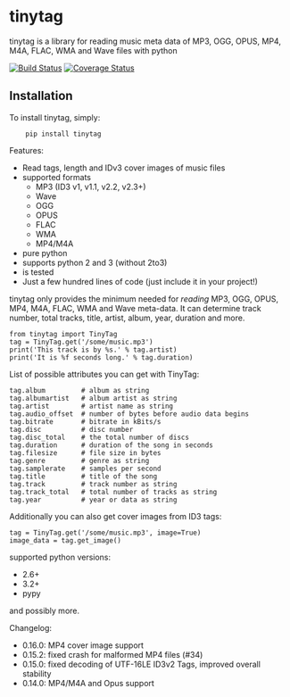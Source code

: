 tinytag 
=======

tinytag is a library for reading music meta data of MP3, OGG, OPUS, MP4, M4A, FLAC, WMA and Wave files with python

[![Build Status](https://travis-ci.org/devsnd/tinytag.png?branch=master)](https://travis-ci.org/devsnd/tinytag)
[![Coverage Status](https://coveralls.io/repos/devsnd/tinytag/badge.png)](https://coveralls.io/r/devsnd/tinytag)

## Installation
To install tinytag, simply:
```shell
	pip install tinytag
```

Features:

  * Read tags, length and IDv3 cover images of music files
  * supported formats
    * MP3 (ID3 v1, v1.1, v2.2, v2.3+)
    * Wave
    * OGG
    * OPUS
    * FLAC
    * WMA
    * MP4/M4A
  * pure python
  * supports python 2 and 3 (without 2to3)
  * is tested 
  * Just a few hundred lines of code (just include it in your project!) 

tinytag only provides the minimum needed for _reading_ MP3, OGG, OPUS, MP4, M4A, FLAC, WMA and Wave meta-data.
It can determine track number, total tracks, title, artist, album, year, duration and more.

    from tinytag import TinyTag
    tag = TinyTag.get('/some/music.mp3')
    print('This track is by %s.' % tag.artist)
    print('It is %f seconds long.' % tag.duration)

List of possible attributes you can get with TinyTag:

    tag.album         # album as string
    tag.albumartist   # album artist as string
    tag.artist        # artist name as string
    tag.audio_offset  # number of bytes before audio data begins
    tag.bitrate       # bitrate in kBits/s
    tag.disc          # disc number
    tag.disc_total    # the total number of discs
    tag.duration      # duration of the song in seconds
    tag.filesize      # file size in bytes
    tag.genre         # genre as string
    tag.samplerate    # samples per second
    tag.title         # title of the song
    tag.track         # track number as string
    tag.track_total   # total number of tracks as string
    tag.year          # year or data as string

Additionally you can also get cover images from ID3 tags:

    tag = TinyTag.get('/some/music.mp3', image=True)
    image_data = tag.get_image()

supported python versions:

 * 2.6+
 * 3.2+
 * pypy

and possibly more.

Changelog:

 * 0.16.0: MP4 cover image support
 * 0.15.2: fixed crash for malformed MP4 files (#34)
 * 0.15.0: fixed decoding of UTF-16LE ID3v2 Tags, improved overall stability
 * 0.14.0: MP4/M4A and Opus support
